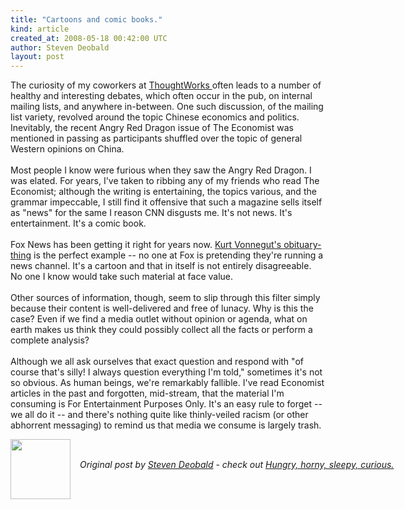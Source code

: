 ```yaml
---
title: "Cartoons and comic books."
kind: article
created_at: 2008-05-18 00:42:00 UTC
author: Steven Deobald
layout: post
---
```

The curiosity of my coworkers at <a href="http://www.thoughtworks.com/">ThoughtWorks </a>often leads to a number of healthy and interesting debates, which often occur in the pub, on internal mailing lists, and anywhere in-between. One such discussion, of the mailing list variety, revolved around the topic Chinese economics and politics. Inevitably, the recent Angry Red Dragon issue of The Economist was mentioned in passing as participants shuffled over the topic of general Western opinions on China.<br /><br />Most people I know were furious when they saw the Angry Red Dragon. I was elated. For years, I've taken to ribbing any of my friends who read The Economist; although the writing is entertaining, the topics various, and the grammar impeccable, I still find it offensive that such a magazine sells itself as "news" for the same I reason CNN disgusts me. It's not news. It's entertainment. It's a comic book.<br /><br />Fox News has been getting it right for years now. <a href="http://www.crooksandliars.com/2007/04/16/kurt-vonneguts-lifefox-news-style/">Kurt Vonnegut's obituary-thing</a> is the perfect example -- no one at Fox is pretending they're running a news channel. It's a cartoon and that in itself is not entirely disagreeable. No one I know would take such material at face value.<br /><br />Other sources of information, though, seem to slip through this filter simply because their content is well-delivered and free of lunacy. Why is this the case? Even if we find a media outlet without opinion or agenda, what on earth makes us think they could possibly collect all the facts or perform a complete analysis?<br /><br />Although we all ask ourselves that exact question and respond with "of course that's silly! I always question everything I'm told," sometimes it's not so obvious. As human beings, we're remarkably fallible. I've read Economist articles in the past and forgotten, mid-stream, that the material I'm consuming is For Entertainment Purposes Only. It's an easy rule to forget -- we all do it -- and there's nothing quite like thinly-veiled racism (or other abhorrent messaging) to remind us that media we consume is largely trash.<div class="author">
  <img src="http://nilenso.com/people/steven-200.png" style="width: 96px; height: 96;">
  <span style="position: absolute; padding: 32px 15px;">
    <i>Original post by <a href="http://twitter.com/deobald">Steven Deobald</a> - check out <a href="http://blog.deobald.ca/">Hungry, horny, sleepy, curious.</a></i>
  </span>
</div>
